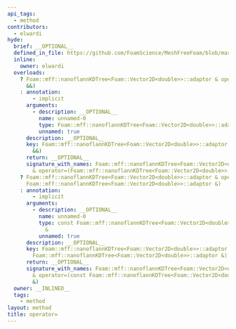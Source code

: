 ```yaml
---
api_tags:
  - method
contributors:
  - elwardi
hyde:
  brief: __OPTIONAL__
  defined_in_file: https://github.com/FoamScience/MeshFreeFoam/blob/master/src/meshfree/kdTrees/nanoflannKDTree/nanoflannKDTree.H
  inline:
    owner: elwardi
  overloads:
    ? Foam::mff::nanoflannKDTree<Foam::Vector2D<double>>::adaptor & operator=(Foam::mff::nanoflannKDTree<Foam::Vector2D<double>>::adaptor
      &&)
    : annotation:
        - implicit
      arguments:
        - description: __OPTIONAL__
          name: unnamed-0
          type: Foam::mff::nanoflannKDTree<Foam::Vector2D<double>>::adaptor &&
          unnamed: true
      description: __OPTIONAL__
      key: Foam::mff::nanoflannKDTree<Foam::Vector2D<double>>::adaptor & operator=(Foam::mff::nanoflannKDTree<Foam::Vector2D<double>>::adaptor
        &&)
      return: __OPTIONAL__
      signature_with_names: Foam::mff::nanoflannKDTree<Foam::Vector2D<double>>::adaptor
        & operator=(Foam::mff::nanoflannKDTree<Foam::Vector2D<double>>::adaptor &&)
    ? Foam::mff::nanoflannKDTree<Foam::Vector2D<double>>::adaptor & operator=(const
      Foam::mff::nanoflannKDTree<Foam::Vector2D<double>>::adaptor &)
    : annotation:
        - implicit
      arguments:
        - description: __OPTIONAL__
          name: unnamed-0
          type: const Foam::mff::nanoflannKDTree<Foam::Vector2D<double>>::adaptor
            &
          unnamed: true
      description: __OPTIONAL__
      key: Foam::mff::nanoflannKDTree<Foam::Vector2D<double>>::adaptor & operator=(const
        Foam::mff::nanoflannKDTree<Foam::Vector2D<double>>::adaptor &)
      return: __OPTIONAL__
      signature_with_names: Foam::mff::nanoflannKDTree<Foam::Vector2D<double>>::adaptor
        & operator=(const Foam::mff::nanoflannKDTree<Foam::Vector2D<double>>::adaptor
        &)
  owner: __INLINED__
  tags:
    - method
layout: method
title: operator=
---
```

